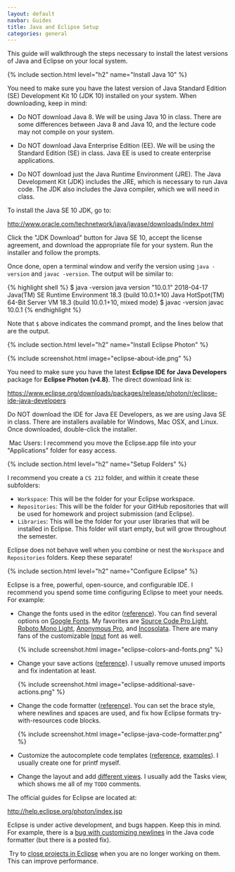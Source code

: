 ```yaml
---
layout: default
navbar: Guides
title: Java and Eclipse Setup
categories: general
---
```


This guide will walkthrough the steps necessary to install the latest versions of Java and Eclipse on your local system.

{% include section.html level="h2" name="Install Java 10" %}

You need to make sure you have the latest version of Java Standard Edition (SE) Development Kit 10 (JDK 10) installed on your system. When downloading, keep in mind:

  - Do NOT download Java 8. We will be using Java 10 in class. There are some differences between Java 8 and Java 10, and the lecture code may not compile on your system.

  - Do NOT download Java Enterprise Edition (EE). We will be using the Standard Edition (SE) in class. Java EE is used to create enterprise applications.

  - Do NOT download just the Java Runtime Environment (JRE). The Java Development Kit (JDK) includes the JRE, which is necessary to run Java code. The JDK also includes the Java compiler, which we will need in class.

To install the Java SE 10 JDK, go to:

<http://www.oracle.com/technetwork/java/javase/downloads/index.html>

Click the "JDK Download" button for Java SE 10, accept the license agreement, and download the appropriate file for your system. Run the installer and follow the prompts.

Once done, open a terminal window and verify the version using `java -version` and `javac -version`. The output will be similar to:

{% highlight shell %}
$ java -version
java version "10.0.1" 2018-04-17
Java(TM) SE Runtime Environment 18.3 (build 10.0.1+10)
Java HotSpot(TM) 64-Bit Server VM 18.3 (build 10.0.1+10, mixed mode)
$ javac -version
javac 10.0.1
{% endhighlight %}

Note that `$` above indicates the command prompt, and the lines below that are the output.

{% include section.html level="h2" name="Install Eclipse Photon" %}

{% include screenshot.html image="eclipse-about-ide.png" %}

You need to make sure you have the latest **Eclipse IDE for Java Developers** package for **Eclipse Photon (v4.8)**. The direct download link is:

<https://www.eclipse.org/downloads/packages/release/photon/r/eclipse-ide-java-developers>

Do NOT download the IDE for Java EE Developers, as we are using Java SE in class. There are installers available for Windows, Mac OSX, and Linux. Once downloaded, double-click the installer.

<article class="message is-info">
  <div class="message-body">
    <i class="fas fa-info-circle"></i>&nbsp;Mac Users: I recommend you move the Eclipse.app file into your "Applications" folder for easy access.
  </div>
</article>

{% include section.html level="h2" name="Setup Folders" %}

I recommend you create a `CS 212` folder, and within it create these subfolders:

  - `Workspace`: This will be the folder for your Eclipse workspace.
  - `Repositories`: This will be the folder for your GitHub repositories that will be used for homework and project submission (and Eclipse).
  - `Libraries`: This will be the folder for your user libraries that will be installed in Eclipse. This folder will start empty, but will grow throughout the semester.

Eclipse does not behave well when you combine or nest the `Workspace` and `Repositories` folders. Keep these separate!

{% include section.html level="h2" name="Configure Eclipse" %}

Eclipse is a free, powerful, open-source, and configurable IDE. I recommend you spend some time configuring Eclipse to meet your needs. For example:

  - Change the fonts used in the editor ([reference](http://help.eclipse.org/photon/topic/org.eclipse.platform.doc.user/tasks/tasks-20.htm)). You can find several options on [Google Fonts](https://fonts.google.com/?category=Monospace). My favorites are [Source Code Pro Light](https://fonts.google.com/specimen/Source+Code+Pro), [Roboto Mono Light](https://fonts.google.com/specimen/Roboto+Mono), [Anonymous Pro](https://fonts.google.com/specimen/Anonymous+Pro), and [Incosolata](https://fonts.google.com/specimen/Inconsolata). There are many fans of the customizable [Input](http://input.fontbureau.com/) font as well.

    {% include screenshot.html image="eclipse-colors-and-fonts.png" %}

  - Change your save actions ([reference](http://help.eclipse.org/photon/topic/org.eclipse.jdt.doc.user/reference/preferences/java/editor/ref-preferences-save-actions.htm)). I usually remove unused imports and fix indentation at least.

    {% include screenshot.html image="eclipse-additional-save-actions.png" %}

  - Change the code formatter ([reference](http://help.eclipse.org/photon/topic/org.eclipse.jdt.doc.user/reference/preferences/java/codestyle/ref-preferences-formatter.htm)). You can set the brace style, where newlines and spaces are used, and fix how Eclipse formats try-with-resources code blocks.

    {% include screenshot.html image="eclipse-java-code-formatter.png" %}

  - Customize the autocomplete code templates ([reference](http://help.eclipse.org/photon/topic/org.eclipse.jdt.doc.user/reference/preferences/java/codestyle/ref-preferences-code-templates.htm), [examples](https://stackoverflow.com/questions/1028858/useful-eclipse-java-code-templates)). I usually create one for printf myself.

  - Change the layout and add [different views](http://help.eclipse.org/photon/topic/org.eclipse.platform.doc.user/tasks/tasks-3.htm). I usually add the Tasks view, which shows me all of my `TODO` comments.

The official guides for Eclipse are located at:

<http://help.eclipse.org/photon/index.jsp>

Eclipse is under active development, and bugs happen. Keep this in mind. For example, there is a [bug with customizing newlines](https://bugs.eclipse.org/bugs/show_bug.cgi?id=536602) in the Java code formatter (but there is a posted fix).

<article class="message is-info">
  <div class="message-body">
    <i class="fas fa-info-circle"></i>&nbsp;Try to <a href="http://help.eclipse.org/photon/topic/org.eclipse.platform.doc.user/tasks/tasks-47.htm">close projects in Eclipse</a> when you are no longer working on them. This can improve performance.
  </div>
</article>
